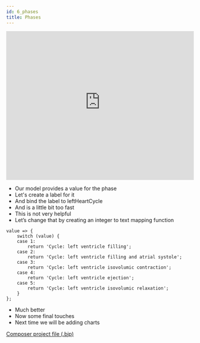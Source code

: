 ```yaml
---
id: 6_phases
title: Phases
---
```


<iframe src="https://www.youtube-nocookie.com/embed/kJka43X7qbs" frameBorder="0" width="100%" height="400px" allow="accelerometer; autoplay; encrypted-media; gyroscope; picture-in-picture" allowFullScreen></iframe>

* Our model provides a value for the phase
* Let's create a label for it
* And bind the label to leftHeartCycle
* And is a little bit too fast
* This is not very helpful
* Let’s change that by creating an integer to text mapping function

```
value => {
    switch (value) {
    case 1:
        return 'Cycle: left ventricle filling';
    case 2:
        return 'Cycle: left ventricle filling and atrial systole';
    case 3:
        return 'Cycle: left ventricle isovolumic contraction';
    case 4:
        return 'Cycle: left ventricle ejection';
    case 5:
        return 'Cycle: left ventricle isovolumic relaxation';
    }
};
```

* Much better
* Now some final touches
* Next time we will be adding charts

[Composer project file (.bjp)](../examples/pvloops/5.bjp)
